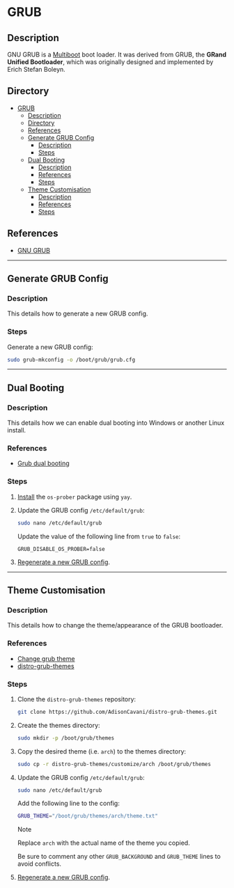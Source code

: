 # GRUB

## Description

GNU GRUB is a [Multiboot](https://www.gnu.org/software/grub/manual/multiboot/multiboot.html) boot loader. It was derived from GRUB, the **GRand Unified Bootloader**, which was originally designed and implemented by Erich Stefan Boleyn.

## Directory

- [GRUB](#grub)
  - [Description](#description)
  - [Directory](#directory)
  - [References](#references)
  - [Generate GRUB Config](#generate-grub-config)
    - [Description](#description-1)
    - [Steps](#steps)
  - [Dual Booting](#dual-booting)
    - [Description](#description-2)
    - [References](#references-1)
    - [Steps](#steps-1)
  - [Theme Customisation](#theme-customisation)
    - [Description](#description-3)
    - [References](#references-2)
    - [Steps](#steps-2)

## References

- [GNU GRUB](https://www.gnu.org/software/grub/index.html)

---

## Generate GRUB Config

### Description

This details how to generate a new GRUB config.

### Steps

Generate a new GRUB config:

```sh
sudo grub-mkconfig -o /boot/grub/grub.cfg
```

---

## Dual Booting

### Description

This details how we can enable dual booting into Windows or another Linux install.

### References

- [Grub dual booting](https://discovery.endeavouros.com/grub-and-refind/grub-dual-booting/2021/07)

### Steps

1. [Install](yay.md#install) the `os-prober` package using `yay`.

2. Update the GRUB config `/etc/default/grub`:

    ```sh
    sudo nano /etc/default/grub
    ```

    Update the value of the following line from `true` to `false`:

    ```
    GRUB_DISABLE_OS_PROBER=false
    ```

3. [Regenerate a new GRUB config](#generate-grub-config).

---

## Theme Customisation

### Description

This details how to change the theme/appearance of the GRUB bootloader.

### References

- [Change grub theme](https://forum.endeavouros.com/t/change-grub-theme/535)
- [distro-grub-themes](https://github.com/AdisonCavani/distro-grub-themes#manual-installation)

### Steps

1. Clone the `distro-grub-themes` repository:

    ```sh
    git clone https://github.com/AdisonCavani/distro-grub-themes.git
    ```

2. Create the themes directory:

    ```sh
    sudo mkdir -p /boot/grub/themes
    ```

3. Copy the desired theme (i.e. `arch`) to the themes directory:

    ```sh
    sudo cp -r distro-grub-themes/customize/arch /boot/grub/themes
    ```

4. Update the GRUB config `/etc/default/grub`:

    ```sh
    sudo nano /etc/default/grub
    ```

    Add the following line to the config:

    ```sh
    GRUB_THEME="/boot/grub/themes/arch/theme.txt"
    ```

    > [!NOTE]  
    > Replace `arch` with the actual name of the theme you copied.

    Be sure to comment any other `GRUB_BACKGROUND` and `GRUB_THEME` lines to avoid conflicts.

5. [Regenerate a new GRUB config](#generate-grub-config).
